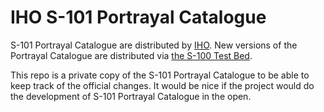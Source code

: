 # IHO S-101 Portrayal Catalogue

S-101 Portrayal Catalogue are distributed by [IHO](https://iho.int). New versions of the Portrayal Catalogue are distributed via [ the S-100 Test Bed](https://basecamp.com/2933368/projects/9982931). 

This repo is a private copy of the S-101 Portrayal Catalogue to be able to keep track of the official changes. It would be nice if the project would do the development of S-101 Portrayal Catalogue in the open.
